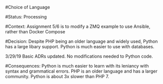 #Choice of Language

#Status: Processing

#Context: Assignment 5/6 is to modify a ZMQ example to use Ansible, rather than Docker Compose

#Decision: Despite PHP being an older language and widely used, Python has a large libary support. Python is much easier to use with databases.

3/29/19 Basic ADRs updated. No modifications needed to Python code.

#Consequences: Python is much easier to learn with its leniancy with syntax and grammatical errors. PHP is an older language and has a larger community. Python is about 3x slower than PHP 7.